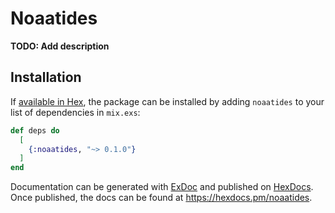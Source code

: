 # Noaatides

**TODO: Add description**

## Installation

If [available in Hex](https://hex.pm/docs/publish), the package can be installed
by adding `noaatides` to your list of dependencies in `mix.exs`:

```elixir
def deps do
  [
    {:noaatides, "~> 0.1.0"}
  ]
end
```

Documentation can be generated with [ExDoc](https://github.com/elixir-lang/ex_doc)
and published on [HexDocs](https://hexdocs.pm). Once published, the docs can
be found at <https://hexdocs.pm/noaatides>.

